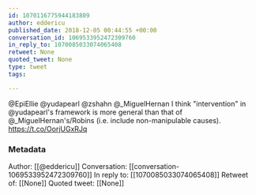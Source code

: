```yaml
---
id: 1070116775944183809
author: eddericu
published_date: 2018-12-05 00:44:55 +00:00
conversation_id: 1069533952472309760
in_reply_to: 1070085033074065408
retweet: None
quoted_tweet: None
type: tweet
tags:

---
```


@EpiEllie @yudapearl @zshahn @_MiguelHernan I think "intervention" in @yudapearl's framework is more general than that of @_MiguelHernan's/Robins (i.e. include non-manipulable causes). https://t.co/OorjUGxRJq

### Metadata

Author: [[@eddericu]]
Conversation: [[conversation-1069533952472309760]]
In reply to: [[1070085033074065408]]
Retweet of: [[None]]
Quoted tweet: [[None]]
